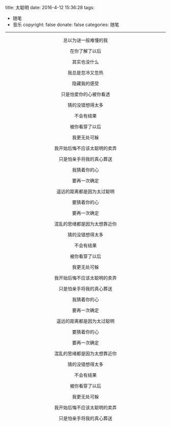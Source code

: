 title: 太聪明
date: 2016-4-12 15:36:28
tags:
- 随笔
- 音乐
copyright: false
donate: false
categories: 随笔
---

<center>
总以为谜一般难懂的我

在你了解了以后

其实也没什么

我总是忽冷又忽热

隐藏我的感受

只是怕爱你的心被你看透

猜的没错想得太多

<!--more-->
不会有结果

被你看穿了以后

我更无处可躲

我开始后悔不应该太聪明的卖弄

只是怕亲手将我的真心葬送

我猜着你的心

要再一次确定

遥远的距离都是因为太过聪明

要猜着你的心

要再一次确定

混乱的思绪都是因为太想靠近你

猜的没错想得太多

不会有结果

被你看穿了以后

我更无处可躲

我开始后悔不应该太聪明的卖弄

只是怕亲手将我的真心葬送

我猜着你的心

要再一次确定

遥远的距离都是因为太过聪明

要猜着你的心

要再一次确定

混乱的思绪都是因为太想靠近你

猜的没错想得太多

不会有结果

被你看穿了以后

我更无处可躲

我开始后悔不应该太聪明的卖弄

只是怕亲手将我的真心葬送


</center>